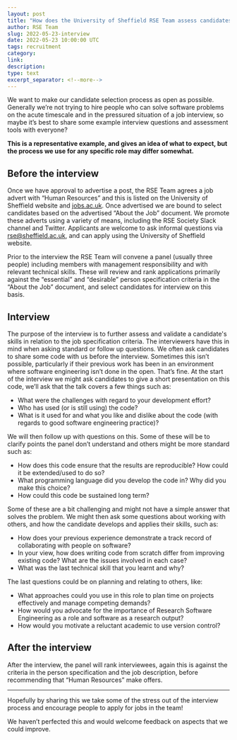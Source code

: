 ```yaml
---
layout: post
title: "How does the University of Sheffield RSE Team assess candidates for jobs?"
author: RSE Team
slug: 2022-05-23-interview
date: 2022-05-23 10:00:00 UTC
tags: recruitment
category:
link:
description:
type: text
excerpt_separator: <!--more-->
---
```


We want to make our candidate selection process as open as possible. Generally we’re not trying to hire people who can solve software problems on the acute timescale and in the pressured situation of a job interview, so maybe it’s best to share some example interview questions and assessment tools with everyone?

**This is a representative example, and gives an idea of what to expect, but the process we use for any specific role may differ somewhat.**

<!--more-->

## Before the interview

Once we have approval to advertise a post, the RSE Team agrees a job advert with “Human Resources” and this is listed on the University of Sheffield website and [jobs.ac.uk](https://jobs.ac.uk). Once advertised we are bound to select candidates based on the advertised “About the Job” document. We promote these adverts using a variety of means, including the RSE Society Slack channel and Twitter. Applicants are welcome to ask informal questions via <rse@sheffield.ac.uk>, and can apply using the University of Sheffield website.

Prior to the interview the RSE Team will convene a panel (usually three people) including members with management responsibility and with relevant technical skills. These will review and rank applications primarily against the “essential” and “desirable” person specification criteria in the “About the Job” document, and select candidates for interview on this basis.

## Interview

The purpose of the interview is to further assess and validate a candidate's skills in relation to the job specification criteria. The interviewers have this in mind when asking standard or follow up questions. We often ask candidates to share some code with us before the interview. Sometimes this isn’t possible, particularly if their previous work has been in an environment where software engineering isn’t done in the open. That’s fine. At the start of the interview we might ask candidates to give a short presentation on this code, we’ll ask that the talk covers a few things such as:

- What were the challenges with regard to your development effort?
- Who has used (or is still using) the code?
- What is it used for and what you like and dislike about the code (with regards to good software engineering practice)?

We will then follow up with questions on this. Some of these will be to clarify points the panel don’t understand and others might be more standard such as:

- How does this code ensure that the results are reproducible? How could it be extended/used to do so?
- What programming language did you develop the code in? Why did you make this choice?
- How could this code be sustained long term?

Some of these are a bit challenging and might not have a simple answer that solves the problem. We might then ask some questions about working with others, and how the candidate develops and applies their skills, such as:

- How does your previous experience demonstrate a track record of collaborating with people on software?
- In your view, how does writing code from scratch differ from improving existing code? What are the issues involved in each case?
- What was the last technical skill that you learnt and why?

The last questions could be on planning and relating to others, like:

- What approaches could you use in this role to plan time on projects effectively and manage competing demands?
- How would you advocate for the importance of Research Software Engineering as a role and software as a research output?
- How would you motivate a reluctant academic to use version control?

## After the interview

After the interview, the panel will rank interviewees, again this is against the criteria in the person specification and the job description, before recommending that “Human Resources” make offers.

<hr/>

Hopefully by sharing this we take some of the stress out of the interview process and encourage people to apply for jobs in the team!

We haven’t perfected this and would welcome feedback on aspects that we could improve.

